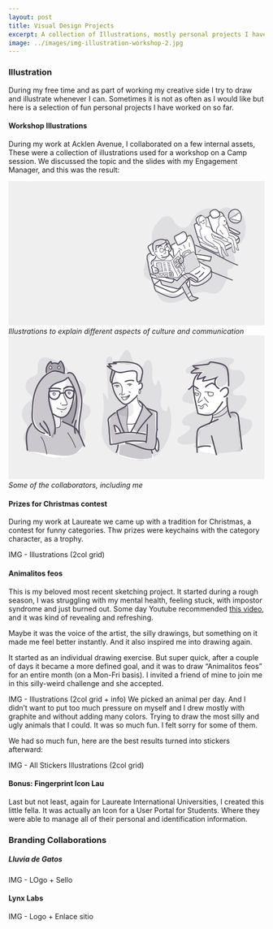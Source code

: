 ```yaml
---
layout: post
title: Visual Design Projects
excerpt: A collection of Illustrations, mostly personal projects I have worked on so far. 
image: ../images/img-illustration-workshop-2.jpg
---
```


### Illustration
During my free time and as part of working my creative side I try to draw and illustrate whenever I can. Sometimes it is not as often as I would like but here is a selection of fun personal projects I have worked on so far. 

#### Workshop Illustrations
During my work at Acklen Avenue, I collaborated on a few internal assets, These were a collection of illustrations used for a workshop on a Camp session. We discussed the topic and the slides with my Engagement Manager, and this was the result: 

![Illustrations for workshop: Various people](../images/img-illustration-workshop.jpg)
*Illustrations to explain different aspects of culture and communication*
![Illustrations for workshop: The collaborators](../images/img-illustration-workshop-2.jpg)
*Some of the collaborators, including me*


#### Prizes for Christmas contest 
During my work at Laureate we came up with a tradition for Christmas, a contest for funny categories. Thw prizes were keychains with the category character, as a trophy. 

IMG - Illustrations (2col grid) 


#### Animalitos feos
This is my beloved most recent sketching project. It started during a rough season, I was struggling with my mental health, feeling stuck, with impostor syndrome and just burned out. 
Some day Youtube recommended [this video](https://youtu.be/kngc8LXYdkc?si=KP9Q9htg8VRQfEuS), and it was kind of revealing and refreshing. 

Maybe it was the voice of the artist, the silly drawings, but something on it made me feel better instantly. And it also inspired me into drawing again. 

It started as an individual drawing exercise. But super quick, after a couple of days it became a more defined goal, and it was to draw “Animalitos feos” for an entire month (on a Mon-Fri basis). 
I invited a friend of mine to join me in this silly-weird challenge and she accepted. 

IMG - Illustrations (2col grid + info)
We picked an animal per day. And I didn’t want to put too much pressure on myself and I drew mostly with graphite and without adding many colors. Trying to draw the most silly and ugly animals that I could. It was so much fun. I felt sorry for some of them. 

We had so much fun, here are the best results turned into stickers afterward:  

IMG - All Stickers Illustrations (2col grid) 

#### Bonus: Fingerprint Icon Lau 
Last but not least, again for Laureate International Universities, I created this little fella. It was actually an Icon for a User Portal for Students. Where they were able to manage all of their personal and identification information. 


### Branding Collaborations 

##### Lluvia de Gatos
IMG - LOgo + Sello 

#### Lynx Labs
IMG - Logo + Enlace sitio 
